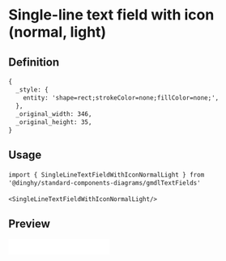 # Single-line text field with icon (normal, light)

## Definition

```
{
  _style: { 
    entity: 'shape=rect;strokeColor=none;fillColor=none;',
  },
  _original_width: 346,
  _original_height: 35,
}
```

## Usage

```
import { SingleLineTextFieldWithIconNormalLight } from '@dinghy/standard-components-diagrams/gmdlTextFields'

<SingleLineTextFieldWithIconNormalLight/>
```

## Preview

<img src="./single-line-text-field-with-icon-normal-light.png" width="200"/>
